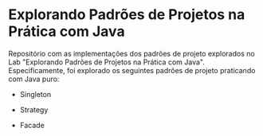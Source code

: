 # Explorando Padrões de Projetos na Prática com Java 

Repositório com as implementações dos padrões de projeto explorados no Lab "Explorando Padrões de Projetos na Prática com Java". 
Especificamente, foi explorado os seguintes padrões de projeto praticando com Java puro:

- Singleton

- Strategy

- Facade 
